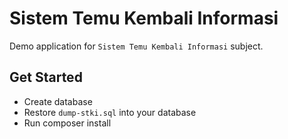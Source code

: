 # Sistem Temu Kembali Informasi

Demo application for `Sistem Temu Kembali Informasi` subject.

## Get Started
- Create database
- Restore `dump-stki.sql` into your database
- Run composer install